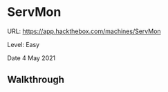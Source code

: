 # ServMon

URL: https://app.hackthebox.com/machines/ServMon

Level: Easy

Date 4 May 2021

## Walkthrough

